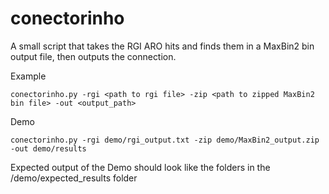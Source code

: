 # conectorinho
A small script that takes the RGI ARO hits and finds them in a MaxBin2 bin output file, then outputs the connection.


Example
```
conectorinho.py -rgi <path to rgi file> -zip <path to zipped MaxBin2 bin file> -out <output_path>
```

Demo
```
conectorinho.py -rgi demo/rgi_output.txt -zip demo/MaxBin2_output.zip -out demo/results
```

Expected output of the Demo should look like the folders in the /demo/expected_results folder
